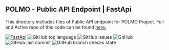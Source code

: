 ## POLMO - Public API Endpoint | FastApi
This directory inclludes files of Public API endpoint for POLMO Project.
Full and Active repo of this code can be found [here.](https://github.com/amjed-ali-k/Polmo-FastAPI-backend)


[![FastApi](https://img.shields.io/badge/FastAPI-v0.68.0-yellowgreen?logo=fastapi)](https://github.com/amjed-ali-k/Polmo-FastAPI-backend)
![GitHub top language](https://img.shields.io/github/languages/top/amjed-ali-k/Polmo-FastAPI-backend)
![GitHub issues](https://img.shields.io/github/issues/amjed-ali-k/Polmo-FastAPI-backend)
![GitHub](https://img.shields.io/github/license/amjed-ali-k/Polmo-FastAPI-backend)
![GitHub last commit](https://img.shields.io/github/last-commit/amjed-ali-k/Polmo-FastAPI-backend)
![GitHub branch checks state](https://img.shields.io/github/checks-status/amjed-ali-k/Polmo-FastAPI-backend/main)
